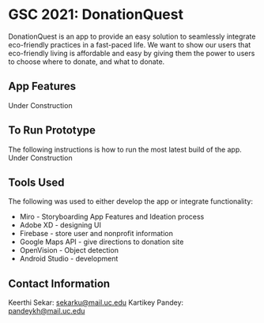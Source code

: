 # GSC 2021: DonationQuest

DonationQuest is an app to provide an easy solution to seamlessly integrate eco-friendly practices in a fast-paced life. We want to show our users that eco-friendly living is affordable and easy by giving them the power to users to choose where to donate, and what to donate. 

## App Features
Under Construction

## To Run Prototype
The following instructions is how to run the most latest build of the app.
Under Construction

## Tools Used
The following was used to either develop the app or integrate functionality:
*  Miro - Storyboarding App Features and Ideation process
*  Adobe XD - designing UI
*  Firebase - store user and nonprofit information
*  Google Maps API - give directions to donation site
*  OpenVision - Object detection
*  Android Studio - development

## Contact Information
Keerthi Sekar: sekarku@mail.uc.edu
Kartikey Pandey: pandeykh@mail.uc.edu

